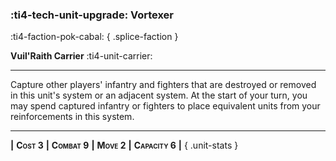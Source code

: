 ### :ti4-tech-unit-upgrade: **Vortexer**
:ti4-faction-pok-cabal:
{ .splice-faction }

**Vuil'Raith Carrier** :ti4-unit-carrier:

---

Capture other players' infantry and fighters that are destroyed or removed in this unit's system or an adjacent system.
At the start of your turn, you may spend captured infantry or fighters to place equivalent units from your reinforcements in this system.

---

__|__ <span style="font-variant:small-caps;white-space: nowrap;">**Cost 3**</span> __|__ <span style="font-variant:small-caps;white-space: nowrap;">**Combat 9**</span> __|__ <span style="font-variant:small-caps;white-space: nowrap;">**Move 2**</span> __|__ <span style="font-variant:small-caps;white-space: nowrap;">**Capacity 6**</span> __|__
{ .unit-stats }
